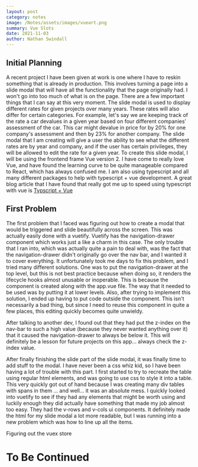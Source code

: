 ```yaml
---
layout: post
category: notes
image: /Notes/assets/images/vueart.png
summary: Vue Slots
date: 2021-11-03
author: Nathan Swindall
---
```




## **Initial Planning**

A recent project I have been given at work is one where I have to reskin something that is already in production. This involves turning a page into a slide modal that will have all the functionality that the page originally had. I won't go into too much of what is on the page. There are a few important things that I can say at this very moment. The slide modal is used to display different rates for given projects over many years. These rates will also differ for certain categories. For example, let's say we are keeping track of the rate a car devalues in a given year based on four different companies’ assessment of the car. This car might devalue in price for by 20% for one company's assessment and then by 23% for another company. The slide modal that I am creating will give a user the ability to see what the different rates are by year and company, and if the user has certain privileges, they will be allowed to edit the rate for a given year. To create this slide modal, I will be using the frontend frame Vue version 2. I have come to really love Vue, and have found the learning curve to be quite manageable compared to React, which has always confused me. I am also using typescript and all many different packages to help with typescript + vue development. A great blog article that I have found that really got me up to speed using typescript with vue is [Typscript + Vue](https://blog.logrocket.com/vue-typescript-tutorial-examples/)


## **First Problem**

The first problem that I faced was figuring out how to create a modal that would be triggered and slide beautifully across the screen. This was actually easily done with a vuetify. Vuetify has the navigation-drawer component which works just a like a charm in this case. The only trouble that I ran into, which was actually quite a pain to deal with, was the fact that the navigation-drawer didn't originally go over the nav bar, and I wanted it to cover everything. It unfortunately took me days to fix this problem, and I tried many different solutions. One was to put the navigation-drawer at the top level, but this is not best practice because when doing so, it renders the lifecycle hooks almost unusable or inoperable. This is because the component is created along with the app.vue file. The way that it needed to be used was by putting it at lower levels. Also, after trying to implement this solution, I ended up having to put code outside the component. This isn't necessarily a bad thing, but since I need to reuse this component in quite a few places, this editing quickly becomes quite unwieldy. 

After talking to another dev, I found out that they had put the z-index on the nav-bar to such a high value (because they never wanted anything over it) that it caused the navigation-drawer to always be below it. This will definitely be a lesson for future projects on this app... always check the z-index value. 

After finally finishing the slide part of the slide modal, it was finally time to add stuff to the modal. I have never been a css whiz kid, so I have been having a lot of trouble with this part. I first started to try to recreate the table using regular html elements, and was going to use css to style it into a table. This very quickly got out of hand because I was creating many div tables with spans in them ... and well... it was an absolute mess. I quickly looked into vuetify to see if they had any elements that might be worth using and luckily enough they did actually have something that made my job almost too easy. They had the v-rows and v-cols ui components. It definitely made the html for my slide modal a lot more readable, but I was running into a new problem which was how to line up all the items. 


Figuring out the vuex store


# To Be Continued







